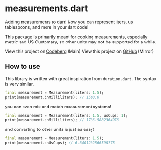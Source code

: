 # measurements.dart

Adding measurements to dart! Now you can represent liters, us tablespoons, and more in your dart code!

This package is primarily meant for cooking measurements, especially metric and US Customary, so other units may not be supported for a while.

View this project on [Codeberg](https://codeberg.org/eggnog/measurements) (Main)
View this project on [GitHub](https://github.com/eggnogdev/measurements) (Mirror)

## How to use

This library is written with great inspiration from `duration.dart`. The syntax is very similar.

```dart
final measurement = Measurement(liters: 1.5);
print(measurement.inMilliliters); // 1500.0
```

you can even mix and match measurement systems!

```dart
final measurement = Measurement(liters: 1.5, usCups: 1);
print(measurement.inMilliliters); // 1736.5882364976
```

and converting to other units is just as easy!

```dart
final measurement = Measurement(liters: 1.5);
print(measurement.inUsCups); // 6.3401292566598775
```
